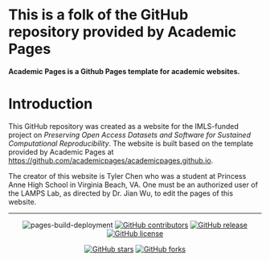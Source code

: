 # This is a folk of the GitHub repository provided by Academic Pages
**Academic Pages is a Github Pages template for academic websites.**

# Introduction  

This GitHub repository was created as a website for the IMLS-funded project on *Preserving Open Access Datasets and Software for Sustained Computational Reproducibility*. The website is built based on the template provided by Academic Pages at https://github.com/academicpages/academicpages.github.io. 

The creator of this website is Tyler Chen who was a student at Princess Anne High School in Virginia Beach, VA. One must be an authorized user of the LAMPS Lab, as directed by Dr. Jian Wu, to edit the pages of this website. 

---
<div align="center">
    
![pages-build-deployment](https://github.com/academicpages/academicpages.github.io/actions/workflows/pages/pages-build-deployment/badge.svg)
[![GitHub contributors](https://img.shields.io/github/contributors/academicpages/academicpages.github.io.svg)](https://github.com/academicpages/academicpages.github.io/graphs/contributors)
[![GitHub release](https://img.shields.io/github/v/release/academicpages/academicpages.github.io)](https://github.com/academicpages/academicpages.github.io/releases/latest)
[![GitHub license](https://img.shields.io/github/license/academicpages/academicpages.github.io?color=blue)](https://github.com/academicpages/academicpages.github.io/blob/master/LICENSE)

[![GitHub stars](https://img.shields.io/github/stars/academicpages/academicpages.github.io)](https://github.com/academicpages/academicpages.github.io)
[![GitHub forks](https://img.shields.io/github/forks/academicpages/academicpages.github.io)](https://github.com/academicpages/academicpages.github.io/fork)
</div>
